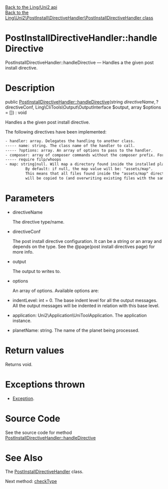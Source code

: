 [Back to the Ling/Uni2 api](https://github.com/lingtalfi/Uni2/blob/master/doc/api/Ling/Uni2.md)<br>
[Back to the Ling\Uni2\PostInstall\DirectiveHandler\PostInstallDirectiveHandler class](https://github.com/lingtalfi/Uni2/blob/master/doc/api/Ling/Uni2/PostInstall/DirectiveHandler/PostInstallDirectiveHandler.md)


PostInstallDirectiveHandler::handleDirective
================



PostInstallDirectiveHandler::handleDirective — Handles a the given post install directive.




Description
================


public [PostInstallDirectiveHandler::handleDirective](https://github.com/lingtalfi/Uni2/blob/master/doc/api/Ling/Uni2/PostInstall/DirectiveHandler/PostInstallDirectiveHandler/handleDirective.md)(string $directiveName, ?$directiveConf, Ling\CliTools\Output\OutputInterface $output, array $options = []) : void




Handles a the given post install directive.


The following directives have been implemented:

```txt
- handler: array. Delegates the handling to another class.
----- name: string. The class name of the handler to call.
----- ?options: array. An array of options to pass to the handler.
- composer: array of composer commands without the composer prefix. For instance:
----- require filp/whoops
- map: string|null. Will map a directory found inside the installed planet to the application root directory.
         By default: if null, the map value will be: "assets/map".
         This means that all files found inside the "assets/map" directory at the root of the installed planet
         will be copied to (and overwriting existing files with the same names) the application root directory.


```




Parameters
================


- directiveName

    The directive type/name.

- directiveConf

    The post install directive configuration.
It can be a string or an array and depends on the type.
See the @page(post install directives page) for more info.

- output

    The output to writes to.

- options

    An array of options.
Available options are:
- indentLevel: int = 0. The base indent level for all the output messages.
         All the output messages will be indented in relation with this base level.
- application: Uni2\Application\UniToolApplication. The application instance.
- planetName: string. The name of the planet being processed.


Return values
================

Returns void.


Exceptions thrown
================

- [Exception](http://php.net/manual/en/class.exception.php).&nbsp;







Source Code
===========
See the source code for method [PostInstallDirectiveHandler::handleDirective](https://github.com/lingtalfi/Uni2/blob/master/PostInstall/DirectiveHandler/PostInstallDirectiveHandler.php#L66-L158)


See Also
================

The [PostInstallDirectiveHandler](https://github.com/lingtalfi/Uni2/blob/master/doc/api/Ling/Uni2/PostInstall/DirectiveHandler/PostInstallDirectiveHandler.md) class.

Next method: [checkType](https://github.com/lingtalfi/Uni2/blob/master/doc/api/Ling/Uni2/PostInstall/DirectiveHandler/PostInstallDirectiveHandler/checkType.md)<br>

